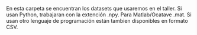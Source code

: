 En esta carpeta se encuentran los datasets que usaremos en el taller. Si usan Python, trabajaran con la extención .npy. Para Matlab/Ocatave .mat. Si usan otro lenguaje de programación están tambien disponibles en formato CSV.
